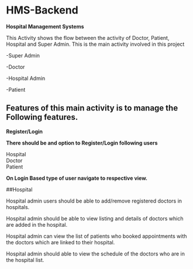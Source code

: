 # HMS-Backend
**Hospital Management Systems**

This Activity shows the flow between the activity of Doctor, Patient, Hospital and Super Admin. This is the main activity involved in this project  

-Super Admin

-Doctor 

-Hospital Admin 

-Patient  
## Features of this main activity is to manage the Following features.
**Register/Login**

**There should be and option to Register/Login following users**  

Hospital  
Doctor  
Patient 

**On Login Based type of user navigate to respective view.**

##Hospital

Hospital admin users should be able to add/remove registered doctors in hospitals. 

Hospital admin should be able to view listing and details of doctors which are added in the hospital. 

Hospital admin can view the list of patients who booked appointments with the doctors which are linked to their hospital. 

Hospital admin should able to view the schedule of the doctors who are in the hospital list. 
